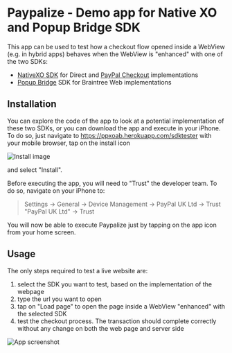 # Paypalize - Demo app for Native XO and Popup Bridge SDK

This app can be used to test how a checkout flow opened inside a WebView (e.g. in hybrid apps) behaves when the WebView is "enhanced" with one of the two SDKs:
* [NativeXO SDK](https://github.com/paypal/paypalnativecheckout-docs/blob/master/ios.md) for Direct and [PayPal Checkout](https://github.com/paypal/paypal-checkout) implementations
* [Popup Bridge](https://github.com/braintree/popup-bridge-ios) SDK for Braintree Web implementations

## Installation

You can explore the code of the app to look at a potential implementation of these two SDKs, or you can download the app and execute in your iPhone.
To do so, just navigate to https://ppxoab.herokuapp.com/sdktester with your mobile browser, tap on the install icon

![Install image](https://github.com/andreabondi/sdktester/blob/master/Images/install-image.png "Install image")

and select "Install".

Before executing the app, you will need to "Trust" the developer team. To do so, navigate on your iPhone to:

>Settings -> General -> Device Management -> PayPal UK Ltd -> Trust "PayPal UK Ltd" -> Trust

You will now be able to execute Paypalize just by tapping on the app icon from your home screen.

## Usage

The only steps required to test a live website are:

1. select the SDK you want to test, based on the implementation of the webpage
2. type the url you want to open
3. tap on "Load page" to open the page inside a WebView "enhanced" with the selected SDK
4. test the checkout process. The transaction should complete correctly without any change on both the web page and server side

![App screenshot](https://github.com/andreabondi/sdktester/blob/master/Images/screenshot.png "Screenshot of the app")
